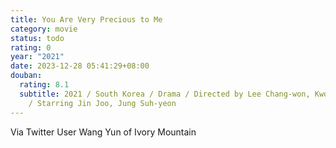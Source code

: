 ```yaml
---
title: You Are Very Precious to Me
category: movie
status: todo
rating: 0
year: "2021"
date: 2023-12-28 05:41:29+08:00
douban:
  rating: 8.1
  subtitle: 2021 / South Korea / Drama / Directed by Lee Chang-won, Kwon Sung-moo
    / Starring Jin Joo, Jung Suh-yeon
---
```


Via Twitter User Wang Yun of Ivory Mountain

